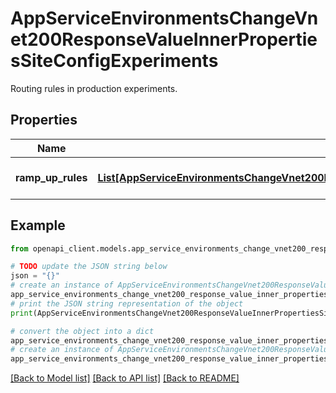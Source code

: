 # AppServiceEnvironmentsChangeVnet200ResponseValueInnerPropertiesSiteConfigExperiments

Routing rules in production experiments.

## Properties

Name | Type | Description | Notes
------------ | ------------- | ------------- | -------------
**ramp_up_rules** | [**List[AppServiceEnvironmentsChangeVnet200ResponseValueInnerPropertiesSiteConfigExperimentsRampUpRulesInner]**](AppServiceEnvironmentsChangeVnet200ResponseValueInnerPropertiesSiteConfigExperimentsRampUpRulesInner.md) | List of ramp-up rules. | [optional] 

## Example

```python
from openapi_client.models.app_service_environments_change_vnet200_response_value_inner_properties_site_config_experiments import AppServiceEnvironmentsChangeVnet200ResponseValueInnerPropertiesSiteConfigExperiments

# TODO update the JSON string below
json = "{}"
# create an instance of AppServiceEnvironmentsChangeVnet200ResponseValueInnerPropertiesSiteConfigExperiments from a JSON string
app_service_environments_change_vnet200_response_value_inner_properties_site_config_experiments_instance = AppServiceEnvironmentsChangeVnet200ResponseValueInnerPropertiesSiteConfigExperiments.from_json(json)
# print the JSON string representation of the object
print(AppServiceEnvironmentsChangeVnet200ResponseValueInnerPropertiesSiteConfigExperiments.to_json())

# convert the object into a dict
app_service_environments_change_vnet200_response_value_inner_properties_site_config_experiments_dict = app_service_environments_change_vnet200_response_value_inner_properties_site_config_experiments_instance.to_dict()
# create an instance of AppServiceEnvironmentsChangeVnet200ResponseValueInnerPropertiesSiteConfigExperiments from a dict
app_service_environments_change_vnet200_response_value_inner_properties_site_config_experiments_from_dict = AppServiceEnvironmentsChangeVnet200ResponseValueInnerPropertiesSiteConfigExperiments.from_dict(app_service_environments_change_vnet200_response_value_inner_properties_site_config_experiments_dict)
```
[[Back to Model list]](../README.md#documentation-for-models) [[Back to API list]](../README.md#documentation-for-api-endpoints) [[Back to README]](../README.md)



